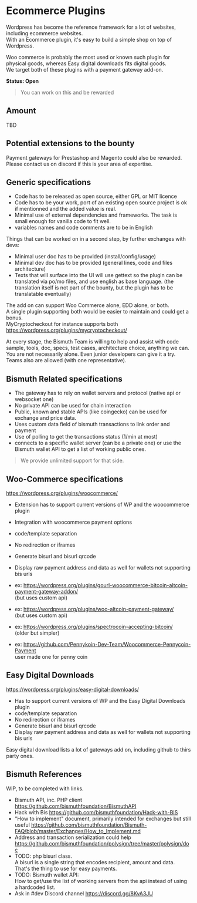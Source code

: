 # Ecommerce Plugins

Wordpress has become the reference framework for a lot of websites, including ecommerce websites.  
With an Ecommerce plugin, it's easy to build a simple shop on top of Wordpress.  

Woo commerce is probably the most used or known such plugin for physical goods, whereas Easy digital downloads fits digital goods.  
We target both of these plugins with a payment gateway add-on.

**Status: Open**  
> You can work on this and be rewarded

## Amount

TBD

## Potential extensions to the bounty

Payment gateways for Prestashop and Magento could also be rewarded.  
Please contact us on discord if this is your area of expertise.

## Generic specifications

- Code has to be released as open source, either GPL or MIT licence
- Code has to be your work, port of an existing open source project is ok if mentionned and the added value is real.
- Minimal use of external dependencies and frameworks. The task is small enough for vanilla code to fit well.
- variables names and code comments are to be in English

Things that can be worked on in a second step, by further exchanges with devs:

- Minimal user doc has to be provided (install/config/usage)
- Minimal dev doc has to be provided (general lines, code and files architecture)
- Texts that will surface into the UI will use gettext so the plugin can be translated via po/mo files, and use english as base language.  (the translation itself is not part of the bounty, but the plugin has to be translatable eventually)

The add on can support Woo Commerce alone, EDD alone, or both.  
A single plugin supporting both would be easier to maintain and could get a bonus.  
MyCryptocheckout for instance supports both https://wordpress.org/plugins/mycryptocheckout/

At every stage, the Bismuth Team is willing to help and assist with code sample, tools, doc, specs, test cases, architecture choice, anything we can. You are not necessarily alone. Even junior developers can give it a try.  
Teams also are allowed (with one representative).


## Bismuth Related specifications

- The gateway has to rely on wallet servers and protocol (native api or websocket one)
- No private API can be used for chain interaction
- Public, known and stable APIs (like coingecko) can be used for exchange and price data.
- Uses custom data field of bismuth transactions to link order and payment
- Use of polling to get the transactions status (1/min at most)
- connects to a specific wallet server (can be a private one) or use the Bismuth wallet API to get a list of working public ones.

> We provide unlimited support for that side.

## Woo-Commerce specifications

https://wordpress.org/plugins/woocommerce/

- Extension has to support current versions of WP and the woocommerce plugin
- Integration with woocommerce payment options
- code/template separation
- No redirection or iframes
- Generate bisurl and bisurl qrcode
- Display raw payment address and data as well for wallets not supporting bis urls

- ex: https://wordpress.org/plugins/gourl-woocommerce-bitcoin-altcoin-payment-gateway-addon/  
  (but uses custom api)
- ex: https://wordpress.org/plugins/woo-altcoin-payment-gateway/  
  (but uses custom api)
- ex: https://wordpress.org/plugins/spectrocoin-accepting-bitcoin/  
  (older but simpler)
- ex: https://github.com/Pennykoin-Dev-Team/Woocommerce-Pennycoin-Payment  
  user made one for penny coin


## Easy Digital Downloads

https://wordpress.org/plugins/easy-digital-downloads/  

- Has to support current versions of WP and the Easy Digital Downloads plugin
- code/template separation
- No redirection or iframes
- Generate bisurl and bisurl qrcode
- Display raw payment address and data as well for wallets not supporting bis urls

Easy digital download lists a lot of gateways add on, including github to thirs party ones.

## Bismuth References

WIP, to be completed with links.

- Bismuth API, inc. PHP client https://github.com/bismuthfoundation/BismuthAPI
- Hack with Bis https://github.com/bismuthfoundation/Hack-with-BIS
- "How to implement" document, primarily intended for exchanges but still useful https://github.com/bismuthfoundation/Bismuth-FAQ/blob/master/Exchanges/How_to_Implement.md
- Address and transaction serialization could help https://github.com/bismuthfoundation/polysign/tree/master/polysign/doc
- TODO: php bisurl class.  
  A bisurl is a single string that encodes recipient, amount and data. That's the thing to use for easy payments.
- TODO: Bismuth wallet API:  
  How to get/use the list of working servers from the api instead of using a hardcoded list.
- Ask in #dev Discord channel https://discord.gg/8KvA3JU

